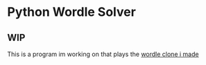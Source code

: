 # Python Wordle Solver

## WIP

This is a program im working on that plays the [wordle clone i made](https://github.com/ImmortalTerror/python-wordle)
